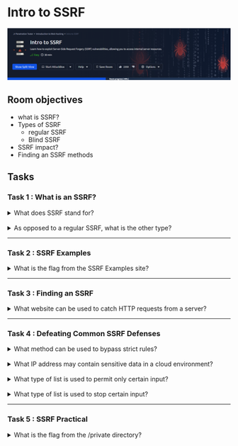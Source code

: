 # Intro to SSRF

![banner](imgs/Intro%20to%20SSRF/roomBanner.png)

## Room objectives

- what is SSRF?
- Types of SSRF
  - regular SSRF
  - Blind SSRF
- SSRF impact?
- Finding an SSRF methods

## Tasks

### Task 1 : What is an SSRF?

<details>
<summary>
What does SSRF stand for?
</summary>

```
Server-Side Request Forgery
```

</details>

<br>

<details>
<summary>
As opposed to a regular SSRF, what is the other type?
</summary>

```
Blind
```

</details>

---

### Task 2 : SSRF Examples

<details>
<summary>
What is the flag from the SSRF Examples site?
</summary>

<br>

1. after edit request URL `https://website.thm/item/2?server=server.website.thm/flag?id=9`
2. but we got nothing so we add `&` symbol to end of URL `https://website.thm/item/2?server=server.website.thm/flag?id=9&`
3. we got `https://website.thm/item/2?server=server.website.thm/flag?id=9&.website.thm/api/item?id=2` as requested from server so for the browser & is the end of url and we bypassed the protection and got the flag.

![flag](imgs/Intro%20to%20SSRF/T2.png)

```
THM{SSRF_MASTER}
```

</details>

---

### Task 3 : Finding an SSRF

<details>
<summary>
What website can be used to catch HTTP requests from a server?
</summary>

```
requestbin.com
```

</details>

---

### Task 4 : Defeating Common SSRF Defenses

<details>
<summary>
What method can be used to bypass strict rules?
</summary>

```
Open Redirect
```

</details>

<br>

<details>
<summary>
What IP address may contain sensitive data in a cloud environment?
</summary>

```
169.254.169.254
```

</details>

<br>

<details>
<summary>
What type of list is used to permit only certain input?
</summary>

```
Allow List
```

</details>

<br>

<details>
<summary>
What type of list is used to stop certain input?
</summary>

```
Deny List
```

</details>

---

### Task 5 : SSRF Practical

<details>
<summary>
What is the flag from the /private directory?
</summary>

<br>

1. at first we visit `https://10-10-41-185.p.thmlabs.com/customers/new-account-page` and make an account.

   ![flag](imgs/Intro%20to%20SSRF/T5_1.png)

2. after choose any avatar and press `submit` we got the avatar.

   ![flag](imgs/Intro%20to%20SSRF/T5_2.png)

3. by open inspect tool and change the requested link to many payload all of them fail till i make link is `assets/../private` with this track we got some thing interesting the avatar disappeared!

   ![flag](imgs/Intro%20to%20SSRF/T5_3.png)

4. after carefully check the page code we got an base64 encoding value `VEhNe1lPVV9XT1JLRURfT1VUX1RIRV9TU1JGfQ==`
5. we used [cyberChef](https://gchq.github.io/CyberChef/#recipe=From_Base64('A-Za-z0-9%2B/%3D',true,false)&input=VkVoTmUxbFBWVjlYVDFKTFJVUmZUMVZVWDFSSVJWOVRVMUpHZlE9PQ) to decode it and we got the flag.

```
THM{YOU_WORKED_OUT_THE_SSRF}
```

</details>
